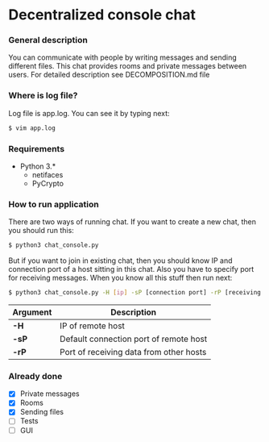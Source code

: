 # Decentralized console chat

### General description
You can communicate with people by writing messages and sending different files. This chat provides rooms and private messages between users.
For detailed description see DECOMPOSITION.md file

### Where is log file?
Log file is app.log. You can see it by typing next:
```sh
$ vim app.log
```

### Requirements
- Python 3.*
    - netifaces
    - PyCrypto

### How to run application
There are two ways of running chat. If you want to create a new chat, then you should run this:
```sh
$ python3 chat_console.py
```
But if you want to join in existing chat, then you should know IP and connection port of a host sitting in this chat. Also you have to
specify port for receiving messages. When you know all this stuff then run next:
```sh
$ python3 chat_console.py -H [ip] -sP [connection port] -rP [receiving port]
```
Argument | Description
-------- | -----------
**-H** | IP of remote host
**-sP** | Default connection port of remote host
**-rP** | Port of receiving data from other hosts

### Already done
- [x] Private messages
- [x] Rooms
- [x] Sending files
- [ ] Tests
- [ ] GUI
